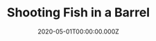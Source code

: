 ---
title: "Shooting Fish in a Barrel"
record_id: BMr6qP8F194
type: youtube
date: 2020-05-01T00:00:00.000Z
collection: clips
---